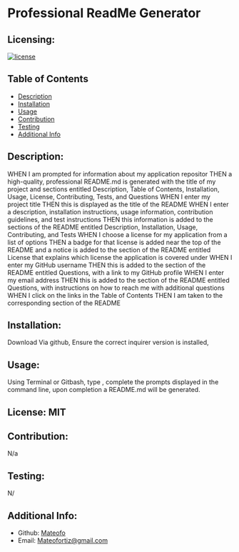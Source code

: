 # Professional ReadMe Generator

  ## Licensing:
  [![license](https://img.shields.io/badge/license--blue)](https://shields.io)

  ## Table of Contents 
  - [Description](#description)
  - [Installation](#installation)
  - [Usage](#usage)
  - [Contribution](#contribution)
  - [Testing](#testing)
  - [Additional Info](#additional-info)

  ## Description:
  WHEN I am prompted for information about my application repositor
THEN a high-quality, professional README.md is generated with the title of my project and sections entitled Description, Table of Contents, Installation, Usage, License, Contributing, Tests, and Questions
WHEN I enter my project title
THEN this is displayed as the title of the README
WHEN I enter a description, installation instructions, usage information, contribution guidelines, and test instructions
THEN this information is added to the sections of the README entitled Description, Installation, Usage, Contributing, and Tests
WHEN I choose a license for my application from a list of options
THEN a badge for that license is added near the top of the README and a notice is added to the section of the README entitled License that explains which license the application is covered under
WHEN I enter my GitHub username
THEN this is added to the section of the README entitled Questions, with a link to my GitHub profile
WHEN I enter my email address
THEN this is added to the section of the README entitled Questions, with instructions on how to reach me with additional questions
WHEN I click on the links in the Table of Contents
THEN I am taken to the corresponding section of the README

  ## Installation:
  Download Via github, Ensure the correct  inquirer version is installed, 

  ## Usage:
  Using Terminal or Gitbash, type <node index.js>, complete the prompts displayed in the command line, upon completion a README.md will be generated.

  ## License: MIT

  

  ## Contribution:
  N/a

  ## Testing:
  N/

  ## Additional Info:
  - Github: [Mateofo](https://github.com/Mateofo)
  - Email: Mateofortiz@gmail.com 